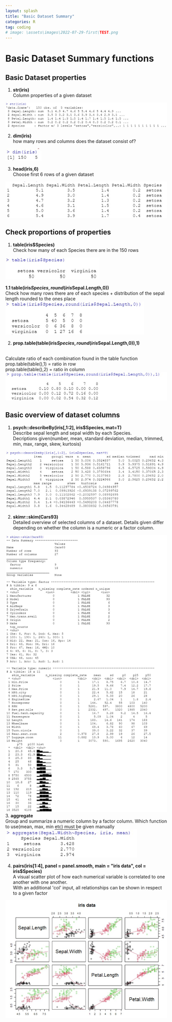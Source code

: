 ```yaml
---
layout: splash
title: "Basic Dataset Summary"
categories: R
tag: coding
# image: \assets\images\2022-07-29-first\TEST.png
---
```


# Basic Dataset Summary functions
## Basic Dataset properties

1.  <b>str(iris)</b><br/>
Column properties of a given dataset<br/>
<img src="\assets\images\2022-08-01-DataManipulation\str(iris).jpg" alt="Alt text">

2. <b>dim(iris)</b><br/>
how many rows and columns does the dataset consist of?<br/>
<img src="\assets\images\2022-08-01-DataManipulation\dim(iris).jpg" alt="Alt text">

3. <b>head(iris,6)</b><br/>
Choose first 6 rows of a given dataset<br/>
<img src="\assets\images\2022-08-01-DataManipulation\head(iris).jpg" alt="Alt text">


## Check proportions of properties
1. <b>table(iris$Species)</b><br/>
Check how many of each Species there are in the 150 rows<br/>
<img src="\assets\images\2022-08-01-DataManipulation\table(iris)2.jpg" alt="Alt text">

   <b>1.1 table(iris$Species,round(iris$Sepal.Length,0))</b>
   <br/>
    Check how many rows there are of each species + distribution of the sepal length rounded to the ones place<br/>
<img src="\assets\images\2022-08-01-DataManipulation\table(iris).jpg" alt="Alt text">

2. <b>prop.table(table(iris$Species,round(iris$Sepal.Length,0)),1)</b>
<br/>
Calculate ratio of each combination found in the table function<br/>
prop.table(table(),1) = ratio in row<br/>
prop.table(table(),2) = ratio in column<br/>
<img src="\assets\images\2022-08-01-DataManipulation\prop.table(iris).jpg" alt="Alt text">



## Basic overview of dataset columns
1. <b>psych::describeBy(iris[,1:2], iris$Species, mat=T)</b><br/>
Describe sepal length and sepal width by each Species.<br/>
Decriptions given(number, mean, standard deviation, median, trimmed, min, max, range, skew, kurtosis)<br/>
<img src="\assets\images\2022-08-01-DataManipulation\describeBy.jpg" alt="Alt text">

2. <b>skimr::skim(Cars93)</b><br/>
Detailed overview of selected columns of a dataset. Details given differ depending on whether the column is a numeric or a factor column.<br/>
<img src="\assets\images\2022-08-01-DataManipulation\skim.jpg" alt="Alt text">
3. <b>aggregate</b><br/>
Group and summarize a numeric column by a factor column. Which function to use(mean, max, min etc) must be given manually<br/>
<img src="\assets\images\2022-08-01-DataManipulation\aggregate.jpg" alt="Alt text">

4. <b>pairs(iris[1:4], panel = panel.smooth, main = "iris data", col = iris$Species)</b><br/>
A visual scatter plot of how each numerical variable is correlated to one another with one another.<br/>
With an additional 'col' input, all relationships can be shown in respect to a given factor<br/>
<img src="\assets\images\2022-08-01-DataManipulation\pairs.jpg" alt="Alt text">